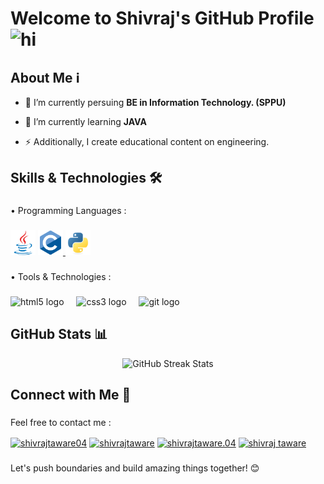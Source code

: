 # Welcome to Shivraj's GitHub Profile <img src="https://user-images.githubusercontent.com/1303154/88677602-1635ba80-d120-11ea-84d8-d263ba5fc3c0.gif" width="24px" alt="hi">


## About Me ℹ️
- 🔭 I’m currently persuing **BE in Information Technology. (SPPU)**

- 🌱 I’m currently learning **JAVA**

- ⚡ Additionally, I create educational content on engineering.

## Skills & Technologies 🛠️
###

<p align="left">• Programming Languages : </p>

###

<div align="left">
<img src="https://raw.githubusercontent.com/devicons/devicon/master/icons/java/java-original.svg" alt="java" width="40" height="40"/> </a> <a href="https://www.python.org" target="_blank" rel="noreferrer">   <img src="https://raw.githubusercontent.com/devicons/devicon/master/icons/c/c-original.svg" alt="c" width="40" height="40"/> </a> <a href="https://www.w3schools.com/css/" target="_blank" rel="noreferrer"> <img src="https://raw.githubusercontent.com/devicons/devicon/master/icons/python/python-original.svg" alt="python" width="40" height="40"/> </a> </p>

###
###

<p align="left">• Tools & Technologies : </p>

###

<div align="left">
  <img src="https://cdn.jsdelivr.net/gh/devicons/devicon/icons/html5/html5-original.svg" height="40" alt="html5 logo"  />
  <img width="12" />
  <img src="https://cdn.jsdelivr.net/gh/devicons/devicon/icons/css3/css3-original.svg" height="40" alt="css3 logo"  />
  <img width="12" />
  <img src="https://cdn.jsdelivr.net/gh/devicons/devicon/icons/git/git-original.svg" height="40" alt="git logo"  />
  <img width="12" />
</div>

###


## GitHub Stats 📊

<p align="center">
  <img src="https://github-readme-streak-stats.herokuapp.com/?user=shivraj110504&theme=radical" alt="GitHub Streak Stats"/>
</p>



###

<h2 align="left">Connect with Me 🤝</h2>

###
Feel free to contact me :
<p align="left">
<a href="https://twitter.com/shivrajtaware04" target="blank"><img align="center" src="https://raw.githubusercontent.com/rahuldkjain/github-profile-readme-generator/master/src/images/icons/Social/twitter.svg" alt="shivrajtaware04" height="30" width="40" /></a>
<a href="https://linkedin.com/in/shivrajtaware" target="blank"><img align="center" src="https://raw.githubusercontent.com/rahuldkjain/github-profile-readme-generator/master/src/images/icons/Social/linked-in-alt.svg" alt="shivrajtaware" height="30" width="40" /></a>
<a href="https://instagram.com/shivrajtaware.04" target="blank"><img align="center" src="https://raw.githubusercontent.com/rahuldkjain/github-profile-readme-generator/master/src/images/icons/Social/instagram.svg" alt="shivrajtaware.04" height="30" width="40" /></a>
<a href="https://youtube.com/@shivrajtaware?si=Qcsx9X8BiF0dDOwb" target="blank"><img align="center" src="https://raw.githubusercontent.com/rahuldkjain/github-profile-readme-generator/master/src/images/icons/Social/youtube.svg" alt="shivraj taware" height="30" width="40" /></a>
</p>

###

<p align="left">Let's push boundaries and build amazing things together! 😊</p>

###


<!--
**shivraj110504/shivraj110504** is a ✨ _special_ ✨ repository because its `README.md` (this file) appears on your GitHub profile.

Here are some ideas to get you started:

- 🔭 I’m currently working on ...
- 🌱 I’m currently learning ...
- 👯 I’m looking to collaborate on ...
- 🤔 I’m looking for help with ...
- 💬 Ask me about ...
- 📫 How to reach me: ...
- 😄 Pronouns: ...
- ⚡ Fun fact: ...
-->
